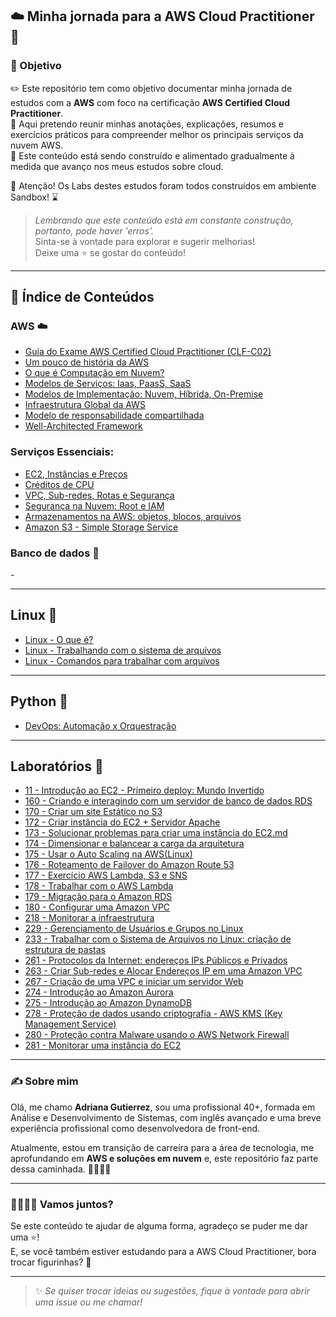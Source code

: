 ## ☁️ Minha jornada para a AWS Cloud Practitioner 🚀

### 🎯 Objetivo  

✏️ Este repositório tem como objetivo documentar minha jornada de estudos com a **AWS** com foco na certificação **AWS Certified Cloud Practitioner**.  
📝 Aqui pretendo reunir minhas anotações, explicações, resumos e exercícios práticos para compreender melhor os principais serviços da nuvem AWS.  
🚧 Este conteúdo está sendo construído e alimentado gradualmente à medida que avanço nos meus estudos sobre cloud.  

🛑 Atenção! Os Labs destes estudos foram todos construídos em ambiente Sandbox! ⌛

> *Lembrando que este conteúdo está em constante construção, portanto, pode haver 'erros'.*  
> Sinta-se à vontade para explorar e sugerir melhorias!  
> Deixe uma ⭐ se gostar do conteúdo!  

---

## 📒 Índice de Conteúdos

### AWS ☁️

- [Guia do Exame AWS Certified Cloud Practitioner (CLF-C02)](https://github.com/DrikaDev/Estudando-AWS-Cloud-Practitioner/blob/main/conteudos/Guia%20do%20exame%20AWS%20Certified%20Cloud%20Practitioner.md)
- [Um pouco de história da AWS](https://github.com/DrikaDev/Estudando-AWS-Cloud-Practitioner/blob/main/conteudos/Um%20pouco%20de%20hist%C3%B3ria.md)
- [O que é Computação em Nuvem?](https://github.com/DrikaDev/Estudando-AWS-Cloud-Practitioner/blob/main/conteudos/O%20que%20%C3%A9%20computa%C3%A7%C3%A3o%20em%20nuvem.md)
- [Modelos de Serviços: Iaas, PaasS, SaaS](https://github.com/DrikaDev/Estudando-AWS-Cloud-Practitioner/blob/main/conteudos/Modelos%20de%20Servi%C3%A7o%3A%20IaaS%2C%20PaaS%2C%20SaaS.md)  
- [Modelos de Implementação: Nuvem, Híbrida, On-Premise](https://github.com/DrikaDev/Estudando-AWS-Cloud-Practitioner/blob/main/conteudos/Modelos%20de%20implementa%C3%A7%C3%A3o:%20nuvem,%20h%C3%ADbrida,%20on-primise.md)
- [Infraestrutura Global da AWS](https://github.com/DrikaDev/Estudando-AWS-Cloud-Practitioner/blob/main/conteudos/Infraestrutura%20global%20da%20AWS.md)
- [Modelo de responsabilidade compartilhada](https://github.com/DrikaDev/Estudando-AWS-Cloud-Practitioner/blob/main/conteudos/Modelo%20de%20Responsabilidade%20Compartilhada.md)
- [Well-Architected Framework](https://github.com/DrikaDev/Estudando-AWS-Cloud-Practitioner/blob/main/conteudos/AWS%20Well-Architected%20Framework.md)

### Serviços Essenciais:

- [EC2, Instâncias e Preços](https://github.com/DrikaDev/Estudando-AWS-Cloud-Practitioner/blob/main/conteudos/EC2%2C%20Inst%C3%A2ncias%20e%20Pre%C3%A7os.md)
- [Créditos de CPU](https://github.com/DrikaDev/Estudando-AWS-Cloud-Practitioner/blob/main/conteudos/Cr%C3%A9ditos%20de%20CPU.md)
- [VPC, Sub-redes, Rotas e Segurança](https://github.com/DrikaDev/Estudando-AWS-Cloud-Practitioner/blob/main/conteudos/VPC%2C%20sub-redes%2C%20rotas%20e%20seguran%C3%A7a.md)
- [Segurança na Nuvem: Root e IAM](https://github.com/DrikaDev/Estudando-AWS-Cloud-Practitioner/blob/main/conteudos/Seguran%C3%A7a%20na%20Nuvem%3A%20Root%20e%20IAM.md)
- [Armazenamentos na AWS: objetos, blocos, arquivos](https://github.com/DrikaDev/Estudando-AWS-Cloud-Practitioner/blob/main/conteudos/Armazenamentos%20na%20AWS.md)
- [Amazon S3 - Simple Storage Service](https://github.com/DrikaDev/Estudando-AWS-Cloud-Practitioner/blob/main/conteudos/Amazon%20S3%20-%20Simple%20Storage%20Service.md)  

### Banco de dados 🎲

-[]()

---

## Linux 🐧

- [Linux - O que é?](https://github.com/DrikaDev/Estudando-AWS-Cloud-Practitioner/blob/main/conteudos/Linux%20-%20O%20que%20%C3%A9.md)
- [Linux - Trabalhando com o sistema de arquivos](https://github.com/DrikaDev/Estudando-AWS-Cloud-Practitioner/blob/main/conteudos/Linux%20-%20Trabalhando%20com%20o%20sistema%20de%20arquivos.md)
- [Linux - Comandos para trabalhar com arquivos](https://github.com/DrikaDev/Estudando-AWS-Cloud-Practitioner/blob/main/conteudos/Linux%20-%20Comandos%20para%20trabalhar%20com%20arquivos.md)

---

## Python 🐍

- [DevOps: Automação x Orquestração](https://github.com/DrikaDev/Estudando-AWS-Cloud-Practitioner/blob/main/conteudos/DevOps%20-%20Automa%C3%A7%C3%A3o%20x%20Orquestra%C3%A7%C3%A3o.md)

---

## Laboratórios 🧪

- [11 - Introdução ao EC2 - Primeiro deploy: Mundo Invertido](https://github.com/DrikaDev/Estudando-AWS-Cloud-Practitioner/blob/main/conteudos/Lab%2011%20-%20Introdu%C3%A7%C3%A3o%20ao%20EC2%20-%20Primeiro%20deploy.md)
- [160 - Criando e interagindo com um servidor de banco de dados RDS](https://github.com/DrikaDev/Estudando-AWS-Cloud-Practitioner/blob/main/conteudos/Lab%20160%20-%20Criando%20e%20interagindo%20com%20um%20servidor%20de%20banco%20de%20dados%20RDS.md)
- [170 - Criar um site Estático no S3](https://github.com/DrikaDev/Estudando-AWS-Cloud-Practitioner/blob/main/conteudos/Lab%20170%20-%20Criar%20um%20site%20Est%C3%A1tico%20no%20S3.md)  
- [172 - Criar instância do EC2 + Servidor Apache](https://github.com/DrikaDev/Estudando-AWS-Cloud-Practitioner/blob/main/conteudos/Lab%20172%20-%20Criar%20instancia%20do%20EC2%20+%20Servidor%20Apache.md)
- [173 - Solucionar problemas para criar uma instância do EC2.md](https://github.com/DrikaDev/Estudando-AWS-Cloud-Practitioner/blob/main/conteudos/Lab%20173%20-%20Solucionar%20problemas%20para%20criar%20uma%20inst%C3%A2ncia%20do%20EC2.md#%C3%ADndice)
- [174 - Dimensionar e balancear a carga da arquitetura](https://github.com/DrikaDev/Estudando-AWS-Cloud-Practitioner/blob/main/conteudos/Lab%20174%20-%20Dimensionar%20e%20balancear%20a%20carga%20da%20arquitetura.md)
- [175 - Usar o Auto Scaling na AWS(Linux)](https://github.com/DrikaDev/Estudando-AWS-Cloud-Practitioner/blob/main/conteudos/Lab%20175%20-%20Usar%20o%20Auto%20Scaling%20na%20AWS.md)
- [176 - Roteamento de Failover do Amazon Route 53](https://github.com/DrikaDev/Estudando-AWS-Cloud-Practitioner/blob/main/conteudos/Lab%20176%20-%20Roteamento%20de%20failover%20do%20Route%2053.md)
- [177 - Exercício AWS Lambda, S3 e SNS](https://github.com/DrikaDev/Estudando-AWS-Cloud-Practitioner/blob/main/conteudos/Lab%20177%20-%20Exerc%C3%ADcio%20do%20AWS%20Lambda.md)
- [178 - Trabalhar com o AWS Lambda](https://github.com/DrikaDev/Estudando-AWS-Cloud-Practitioner/blob/main/conteudos/Lab%20178%20-%20Trabalhar%20com%20AWS%20Lambda.md)
- [179 - Migração para o Amazon RDS](https://github.com/DrikaDev/Estudando-AWS-Cloud-Practitioner/blob/main/conteudos/Lab%20179%20-%20Migra%C3%A7%C3%A3o%20para%20o%20Amazon%20RDS.md)
- [180 - Configurar uma Amazon VPC](https://github.com/DrikaDev/Estudando-AWS-Cloud-Practitioner/blob/main/conteudos/Lab%20180%20-%20Configurar%20uma%20Amazon%20VPC.md)
- [218 - Monitorar a infraestrutura](https://github.com/DrikaDev/Estudando-AWS-Cloud-Practitioner/blob/main/conteudos/Lab%20218%20-%20Monitorar%20a%20infraestrutura.md)
- [229 - Gerenciamento de Usuários e Grupos no Linux](https://github.com/DrikaDev/Estudando-AWS-Cloud-Practitioner/blob/main/conteudos/Lab%20229%20-%20Gerenciamento%20de%20usu%C3%A1rios%20e%20grupos.md)
- [233 - Trabalhar com o Sistema de Arquivos no Linux: criação de estrutura de pastas](https://github.com/DrikaDev/Estudando-AWS-Cloud-Practitioner/blob/main/conteudos/Lab%20233%20-%20Trabalhar%20com%20o%20Sistema%20de%20Arquivos%20no%20Linux.md)
- [261 - Protocolos da Internet: endereços IPs Públicos e Privados](https://github.com/DrikaDev/Estudando-AWS-Cloud-Practitioner/blob/main/conteudos/Lab%20261%20-%20Protocolos%20da%20Internet%20-%20enderecos%20IP%20publicos%20e%20privados.md)
- [263 - Criar Sub-redes e Alocar Endereços IP em uma Amazon VPC](https://github.com/DrikaDev/Estudando-AWS-Cloud-Practitioner/blob/main/conteudos/Lab%20263%20-%20Criar%20Sub-redes%20e%20Alocar%20Endere%C3%A7os%20IP%20em%20uma%20Amazon%20VPC.md) 
- [267 - Criação de uma VPC e iniciar um servidor Web](https://github.com/DrikaDev/Estudando-AWS-Cloud-Practitioner/blob/main/conteudos/Lab%20267%20-%20Criar%20uma%20VPC%20e%20iniciar%20um%20servidor%20Web.md) 
- [274 - Introdução ao Amazon Aurora](https://github.com/DrikaDev/Estudando-AWS-Cloud-Practitioner/blob/main/conteudos/Lab%20274%20-%20Introdu%C3%A7%C3%A3o%20ao%20Amazon%20Aurora.md)
- [275 - Introdução ao Amazon DynamoDB](https://github.com/DrikaDev/Estudando-AWS-Cloud-Practitioner/blob/main/conteudos/Lab%20275%20-%20Introdu%C3%A7%C3%A3o%20ao%20Amazon%20DynamoDB.md)
- [278 - Proteção de dados usando criptografia - AWS KMS (Key Management Service)](https://github.com/DrikaDev/Estudando-AWS-Cloud-Practitioner/blob/main/conteudos/Lab%20278%20-%20Prote%C3%A7%C3%A3o%20de%20dados%20usando%20criptografia.md)
- [280 - Proteção contra Malware usando o AWS Network Firewall](https://github.com/DrikaDev/Estudando-AWS-Cloud-Practitioner/blob/main/conteudos/Lab%20280%20-%20Prote%C3%A7%C3%A3o%20contra%20malware%20usando%20o%20AWS%20Network%20Firewall.md)
- [281 - Monitorar uma instância do EC2](https://github.com/DrikaDev/Estudando-AWS-Cloud-Practitioner/blob/main/conteudos/Lab%20281%20-%20Monitorar%20uma%20inst%C3%A2ncia%20do%20EC2.md)

---

### ✍️ Sobre mim

Olá, me chamo **Adriana Gutierrez**, sou uma profissional 40+, formada em Análise e Desenvolvimento de Sistemas, com inglês avançado e uma breve experiência profissional como desenvolvedora de front-end. 

Atualmente, estou em transição de carreira para a área de tecnologia, me aprofundando em **AWS e soluções em nuvem** e, este repositório faz parte dessa caminhada. 🚶🏻‍♀️‍➡️

---

### 🫱🏻‍🫲🏼 Vamos juntos?

Se este conteúdo te ajudar de alguma forma, agradeço se puder me dar uma ⭐!  
E, se você também estiver estudando para a AWS Cloud Practitioner, bora trocar figurinhas? 🤩

---

> ✨ *Se quiser trocar ideias ou sugestões, fique à vontade para abrir uma issue ou me chamar!*  
